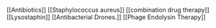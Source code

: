 [[Antibiotics]]
[[Staphylococcus aureus]]
[[combination drug therapy]]
[[Lysostaphin]]
[[Antibacterial Drones.]]
[[Phage Endolysin Therapy]]
